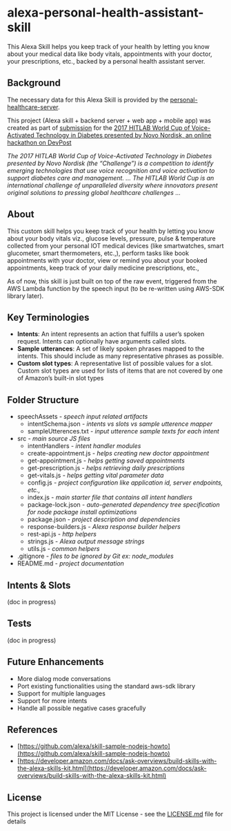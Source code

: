 # alexa-personal-health-assistant-skill

This Alexa Skill helps you keep track of your health by letting you know about your medical data like body vitals, appointments with your doctor, your prescriptions, etc., backed by a personal health assistant server.


## Background 

The necessary data for this Alexa Skill is provided by the [personal-healthcare-server](https://github.com/rajagopal28/healthcare-server).

This project (Alexa skill + backend server + web app + mobile app) was created as part of [submission](https://devpost.com/software/jackie-fkw3rn) for the [2017 HITLAB World Cup of Voice-Activated Technology in Diabetes presented by Novo Nordisk, an online hackathon on DevPost](https://2017hitlabworldcup.devpost.com)

*The 2017 HITLAB World Cup of Voice-Activated Technology in Diabetes presented by Novo Nordisk (the “Challenge”) is a competition to identify emerging technologies that use voice recognition and voice activation to support diabetes care and management. ... The HITLAB World Cup is an international challenge of unparalleled diversity where innovators present original solutions to pressing global healthcare challenges ...*


## About

This custom skill helps you keep track of your health by letting you know about your body vitals viz., glucose levels, pressure, pulse & temperature collected from your personal IOT medical devices (like smartwatches, smart glucometer, smart thermometers, etc.,), perform tasks like book appointments with your doctor, view or remind you about your booked appointments, keep track of your daily medicine prescriptions, etc.,

As of now, this skill is just built on top of the raw event, triggered from the AWS Lambda function by the speech input (to be re-written using AWS-SDK library later).


## Key Terminologies
- **Intents**: An intent represents an action that fulfills a user’s spoken request. Intents can optionally have arguments called   slots.
- **Sample utterances**: A set of likely spoken phrases mapped to the intents. This should include as many representative phrases as possible.
- **Custom slot types**: A representative list of possible values for a slot. Custom slot types are used for lists of items that are not covered by one of Amazon’s built-in slot types


## Folder Structure
- speechAssets                           \- *speech input related artifacts*
    - intentSchema.json                  \- *intents vs slots vs sample utterence mapper*
    - sampleUtterences.txt               \- *input utterence sample texts for each intent*
- src                                    \- *main source JS files*
    - intentHandlers                     \- *intent handler modules*
    - create-appointment.js              \- *helps creating new doctor appointment*
    - get-appointment.js                 \- *helps getting saved appointments*
    - get-prescription.js                \- *helps retrieving daily prescriptions*
    - get-vitals.js                      \- *helps getting vital parameter data* 
    - config.js                          \- *project configuration like application id, server endpoints, etc.,*
    - index.js                           \- *main starter file that contains all intent handlers*
    - package-lock.json                  \- *auto-generated dependency tree specification for node package install optimizations*
    - package.json                       \- *project description and dependencies*
    - response-builders.js               \- *Alexa response builder helpers*
    - rest-api.js                        \- *http helpers*
    - strings.js                         \- *Alexa output message strings*
    - utils.js                           \- *common helpers*
- .gitignore                             \- *files to be ignored by Git ex: node_modules*
- README.md                              \- *project documentation*

 ## Intents & Slots 
(doc in progress)

 ## Tests
(doc in progress)

 ## Future Enhancements
- More dialog mode conversations
- Port existing functionalities using the standard aws-sdk library
- Support for multiple languages
- Support for more intents
- Handle all possible negative cases gracefully

## References
- [https://github.com/alexa/skill-sample-nodejs-howto](https://github.com/alexa/skill-sample-nodejs-howto)
- [https://developer.amazon.com/docs/ask-overviews/build-skills-with-the-alexa-skills-kit.html](https://developer.amazon.com/docs/ask-overviews/build-skills-with-the-alexa-skills-kit.html)

 ## License
This project is licensed under the MIT License - see the [LICENSE.md](https://github.com/happyvig/alexa-personal-health-assistant-skill/blob/master/LICENSE) file for details       